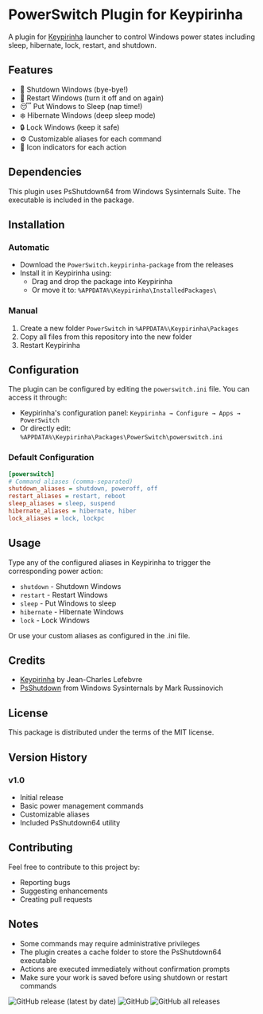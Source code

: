 # PowerSwitch Plugin for Keypirinha

A plugin for [Keypirinha](http://keypirinha.com) launcher to control Windows power states including sleep, hibernate, lock, restart, and shutdown.

## Features

* 🔌 Shutdown Windows (bye-bye!)
* 🔄 Restart Windows (turn it off and on again)
* 😴 Put Windows to Sleep (nap time!)
* ❄️ Hibernate Windows (deep sleep mode)
* 🔒 Lock Windows (keep it safe)
* ⚙️ Customizable aliases for each command
* 🎨 Icon indicators for each action

## Dependencies

This plugin uses PsShutdown64 from Windows Sysinternals Suite. The executable is included in the package.

## Installation

### Automatic
* Download the `PowerSwitch.keypirinha-package` from the releases
* Install it in Keypirinha using:
  * Drag and drop the package into Keypirinha
  * Or move it to: `%APPDATA%\Keypirinha\InstalledPackages\`

### Manual
1. Create a new folder `PowerSwitch` in `%APPDATA%\Keypirinha\Packages`
2. Copy all files from this repository into the new folder
3. Restart Keypirinha

## Configuration

The plugin can be configured by editing the `powerswitch.ini` file. You can access it through:
* Keypirinha's configuration panel: `Keypirinha → Configure → Apps → PowerSwitch`
* Or directly edit: `%APPDATA%\Keypirinha\Packages\PowerSwitch\powerswitch.ini`

### Default Configuration
```ini
[powerswitch]
# Command aliases (comma-separated)
shutdown_aliases = shutdown, poweroff, off
restart_aliases = restart, reboot
sleep_aliases = sleep, suspend
hibernate_aliases = hibernate, hiber
lock_aliases = lock, lockpc
```

## Usage

Type any of the configured aliases in Keypirinha to trigger the corresponding power action:
* `shutdown` - Shutdown Windows
* `restart` - Restart Windows
* `sleep` - Put Windows to sleep
* `hibernate` - Hibernate Windows
* `lock` - Lock Windows

Or use your custom aliases as configured in the .ini file.

## Credits

* [Keypirinha](http://keypirinha.com/) by Jean-Charles Lefebvre
* [PsShutdown](https://learn.microsoft.com/en-us/sysinternals/downloads/psshutdown) from Windows Sysinternals by Mark Russinovich

## License

This package is distributed under the terms of the MIT license.

## Version History

### v1.0
* Initial release
* Basic power management commands
* Customizable aliases
* Included PsShutdown64 utility

## Contributing

Feel free to contribute to this project by:
* Reporting bugs
* Suggesting enhancements
* Creating pull requests

## Notes

* Some commands may require administrative privileges
* The plugin creates a cache folder to store the PsShutdown64 executable
* Actions are executed immediately without confirmation prompts
* Make sure your work is saved before using shutdown or restart commands

![GitHub release (latest by date)](https://img.shields.io/github/v/release/YOUR-USERNAME/keypirinha-powerswitch)
![GitHub](https://img.shields.io/github/license/YOUR-USERNAME/keypirinha-powerswitch)
![GitHub all releases](https://img.shields.io/github/downloads/YOUR-USERNAME/keypirinha-powerswitch/total)
